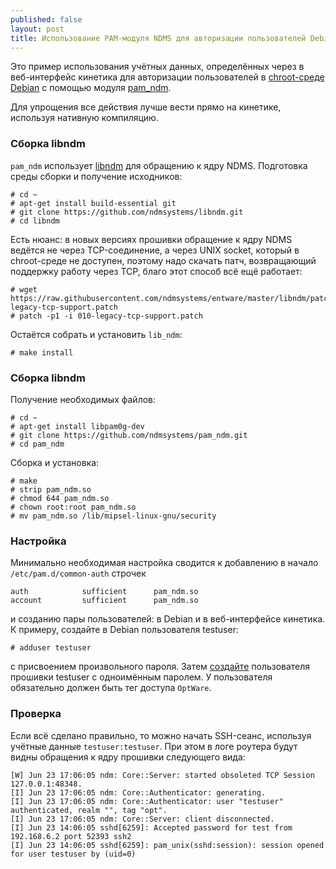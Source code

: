 ```yaml
---
published: false
layout: post
title: Использование PAM-модуля NDMS для авторизации пользователей Debian
---
```

Это пример использования учётных данных, определённых через в веб-интерфейс кинетика для авторизации пользователей в [chroot-среде Debian](/2017/06/21/debian-via-chroot/) с помощью модуля [pam_ndm](https://github.com/ndmsystems/pam_ndm).

Для упрощения все действия лучше вести прямо на кинетике, используя нативную компиляцию.

### Сборка libndm

`pam_ndm` использует [libndm](https://github.com/ndmsystems/libndm) для обращению к ядру NDMS. Подготовка среды сборки и получение исходников:

```
# cd ~
# apt-get install build-essential git
# git clone https://github.com/ndmsystems/libndm.git
# cd libndm

```
Есть нюанс: в новых версиях прошивки обращение к ядру NDMS ведётся не через TCP-соединение, а через UNIX socket, который в chroot-среде не доступен, поэтому надо скачать патч, возвращающий поддержку работу через TCP, благо этот способ всё ещё работает:
```
# wget https://raw.githubusercontent.com/ndmsystems/entware/master/libndm/patches/010-legacy-tcp-support.patch
# patch -p1 -i 010-legacy-tcp-support.patch
```
Остаётся собрать и установить `lib_ndm`:
```
# make install
```

### Сборка libndm

Получение необходимых файлов:
```
# cd ~
# apt-get install libpam0g-dev
# git clone https://github.com/ndmsystems/pam_ndm.git
# cd pam_ndm
```
Сборка и установка:
```
# make 
# strip pam_ndm.so
# chmod 644 pam_ndm.so
# chown root:root pam_ndm.so
# mv pam_ndm.so /lib/mipsel-linux-gnu/security
```

### Настройка

Минимально необходимая настройка сводится к добавлению в начало `/etc/pam.d/common-auth` строчек
```
auth            sufficient      pam_ndm.so
account         sufficient      pam_ndm.so
```
и созданию пары пользователей: в Debian и в веб-интерфейсе кинетика. К примеру, создайте в Debian пользователя testuser:
```
# adduser testuser
```
с присвоением произвольного пароля. Затем [создайте](http://my.keenetic.net/#tools.users) пользователя прошивки testuser с одноимённым паролем. У пользователя обязательно должен быть тег доступа `OptWare`.

### Проверка

Если всё сделано правильно, то можно начать SSH-сеанс, используя учётные данные `testuser:testuser`. При этом в логе роутера будут видны обращения к ядру прошивки следующего вида:

```
[W] Jun 23 17:06:05 ndm: Core::Server: started obsoleted TCP Session 127.0.0.1:48348.
[I] Jun 23 17:06:05 ndm: Core::Authenticator: generating.
[I] Jun 23 17:06:05 ndm: Core::Authenticator: user "testuser" authenticated, realm "", tag "opt".
[I] Jun 23 17:06:05 ndm: Core::Server: client disconnected.
[I] Jun 23 14:06:05 sshd[6259]: Accepted password for test from 192.168.6.2 port 52393 ssh2
[I] Jun 23 14:06:05 sshd[6259]: pam_unix(sshd:session): session opened for user testuser by (uid=0)
```


